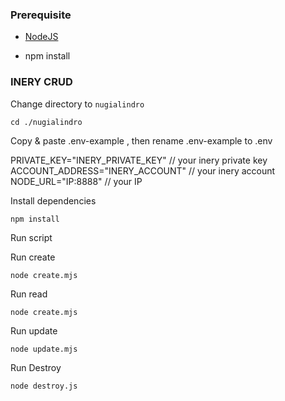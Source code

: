 ### Prerequisite

- [NodeJS](https://nodejs.org/en/)

- npm install

### INERY CRUD

Change directory to `nugialindro`

```shell
cd ./nugialindro
```

Copy & paste .env-example , then rename .env-example to .env

PRIVATE_KEY="INERY_PRIVATE_KEY" // your inery private key
ACCOUNT_ADDRESS="INERY_ACCOUNT" // your inery account
NODE_URL="IP:8888" // your IP

Install dependencies

```shell
npm install
```

Run script

Run create

```
node create.mjs
```

Run read

```
node create.mjs
```

Run update

```
node update.mjs
```

Run Destroy

```
node destroy.js
```
